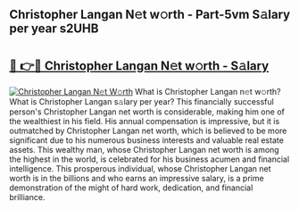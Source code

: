 ## Christopher Langan N𝚎t w𝚘rth - Part-5vm S𝚊lary per year s2UHB

# <h2><a href="http://gc0ken.nevu.top/?p=Christopher+Langan">🔗 👉🔴 Christopher Langan N𝚎t w𝚘rth - S𝚊lary</a></h2>

[![Christopher Langan N𝚎t W𝚘rth](https://i.imgur.com/Oavwk0R.jpeg)](http://gc0ken.nevu.top/?p=Christopher+Langan)
What is Christopher Langan n𝚎t w𝚘rth? What is Christopher Langan s𝚊lary per year?
This financially successful person's Christopher Langan net worth is considerable, making him one of the wealthiest in his field. His annual compensation is impressive, but it is outmatched by Christopher Langan net worth, which is believed to be more significant due to his numerous business interests and valuable real estate assets. This wealthy man, whose Christopher Langan net worth is among the highest in the world, is celebrated for his business acumen and financial intelligence. This prosperous individual, whose Christopher Langan net worth is in the billions and who earns an impressive salary, is a prime demonstration of the might of hard work, dedication, and financial brilliance.
